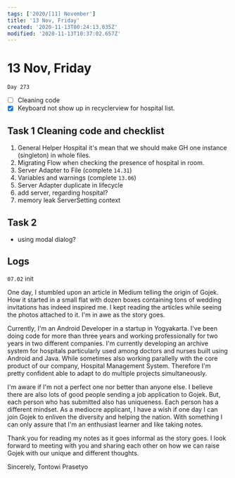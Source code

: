 ```yaml
---
tags: ['2020/[11] November']
title: '13 Nov, Friday'
created: '2020-11-13T00:24:13.035Z'
modified: '2020-11-13T10:37:02.657Z'
---
```


# 13 Nov, Friday

`Day 273`

- [ ] Cleaning code
- [x] Keyboard not show up in recyclerview for hospital list. 

## Task 1 Cleaning code and checklist
1. General Helper Hospital
   it's mean that we should make GH one instance (singleton) in whole files.
2. Migrating Flow
   when checking the presence of hospital in room.
3. Server Adapter to File (complete `14.31`)
4. Variables and warnings (complete  `13.06`)
5. Server Adapter duplicate in lifecycle
6. add server, regarding hospital?
7. memory leak ServerSetting context

## Task 2 
- using modal dialog?

## Logs
`07.02` init


One day, I stumbled upon an article in Medium telling the origin of Gojek. How it started in a small flat with dozen boxes containing tons of wedding invitations has indeed inspired me. I kept reading the articles while seeing the photos attached to it. I'm in awe as the story goes. 

Currently, I'm an Android Developer in a startup in Yogyakarta. I've been doing code for more than three years and working professionally for two years in two different companies. I'm currently developing an archive system for hospitals particularly used among doctors and nurses built using Android and Java. While sometimes also working parallelly with the core product of our company, Hospital Management System. Therefore I'm pretty confident able to adapt to do multiple projects simultaneously.  

I'm aware if I'm not a perfect one nor better than anyone else. I believe there are also lots of good people sending a job application to Gojek. But, each person who has submitted also has uniqueness. Each person has a different mindset. As a mediocre applicant, I have a wish if one day I can join Gojek to enliven the diversity and helping the nation. With something I can only assure that I'm an enthusiast learner and like taking notes. 

Thank you for reading my notes as it goes informal as the story goes. I look forward to meeting with you and sharing each other on how we can raise Gojek with our unique and different thoughts.

Sincerely,
Tontowi Prasetyo




